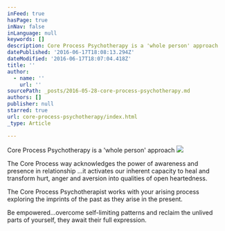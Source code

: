 ```yaml
---
inFeed: true
hasPage: true
inNav: false
inLanguage: null
keywords: []
description: Core Process Psychotherapy is a 'whole person' approach
datePublished: '2016-06-17T18:08:13.294Z'
dateModified: '2016-06-17T18:07:04.418Z'
title: ''
author:
  - name: ''
    url: ''
sourcePath: _posts/2016-05-28-core-process-psychotherapy.md
authors: []
publisher: null
starred: true
url: core-process-psychotherapy/index.html
_type: Article

---
```

Core Process Psychotherapy is a 'whole person' approach
![](https://the-grid-user-content.s3-us-west-2.amazonaws.com/3e81891b-e71b-4237-99de-684e3de88994.jpg)

The Core Process way acknowledges the power of awareness and presence in relationship ...it activates our inherent capacity to heal and transform hurt, anger and aversion into qualities of open heartedness.

The Core Process Psychotherapist works with your arising process exploring the imprints of the past as they arise in the present. 

Be empowered...overcome self-limiting patterns and reclaim the unlived parts of yourself, they await their full expression.